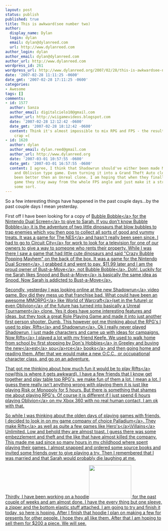 ```yaml
---
layout: post
status: publish
published: true
title: This is awkward(see number two)
author:
  display_name: Dylan
  login: dylan
  email: dylan@dylanreed.com
  url: http://www.dylanreed.com
author_login: dylan
author_email: dylan@dylanreed.com
author_url: http://www.dylanreed.com
wordpress_id: 261
wordpress_url: http://www.dylanreed.org/2007/02/28/this-is-awkwardsee-number-two/
date: '2007-02-28 11:11:25 -0600'
date_gmt: '2007-02-28 17:11:25 -0600'
categories:
- Awesome
tags: []
comments:
- id: 1577
  author: Sanza
  author_email: digitalcielo10@gmail.com
  author_url: http://wiigamevideos.blogspot.com
  date: '2007-02-28 12:12:42 -0600'
  date_gmt: '2007-02-28 18:12:42 -0600'
  content: Think it's almost impossible to mix RPG and FPS - the result is always
    crap =(
- id: 1620
  author: dylan
  author_email: dylan.reed@gmail.com
  author_url: http://www.dylanreed.org
  date: '2007-03-01 10:57:55 -0600'
  date_gmt: '2007-03-01 16:57:55 -0600'
  content: I agree, I think that Shadowrun should've either been made MMORPG or into
    and Oblivion type game. Even turning it into a Grand Theft Auto clone would have
    been better then an Unreal clone. I am hoping that when they finally make a Rifts
    game they stay away from the whole FPS angle and just make it a stright RPG of
    some sort.
---
```

<p>So a few interesting things have happened in the past couple days...by the past couple days I mean yesterday.</p>
<p>First off I have been looking for a copy of <a href="http:&#47;&#47;www.gamespot.com&#47;ds&#47;action&#47;bubblebobbleds&#47;index.html">Bubble Bobble<&#47;a> for the <a href="http:&#47;&#47;www.nintendo.com&#47;systemsds">Nintendo Dual Screen<&#47;a> to give to Sarah. If you don't know <a href="http:&#47;&#47;www.gamespot.com&#47;ds&#47;action&#47;bubblebobbleds&#47;index.html">Bubble Bobble<&#47;a> it is the adventure of two little dinosaurs that blow bubbles to trap enemies which you then pop to collect all sorts of good and yummy treats. It was a game for <a href="http:&#47;&#47;en.wikipedia.org&#47;wiki&#47;Nintendo_Entertainment_System">The NES<&#47;a> and hasn't really been seen since. I had to go to <a href="http:&#47;&#47;www.circuitcity.com&#47;">Circuit City<&#47;a> for work to look for a television for one of our owners to give a way to someone who rents their property. While I was there I saw a game that had little cute dinosaurs and said "Crazy Bubble Popping Mayhem" on the back of the box. It was a game for the <a href="http:&#47;&#47;www.nintendo.com&#47;systemsds">Nintendo Dual Screen<&#47;a>. I grabbed it and went to pay. $11.99 later and I am the proud owner of <a href="http:&#47;&#47;ds.ign.com&#47;objects&#47;695&#47;695659.html">Bust-a-Move<&#47;a>, not <a href="http:&#47;&#47;www.gamespot.com&#47;ds&#47;action&#47;bubblebobbleds&#47;index.html">Bubble Bobble<&#47;a>. Doh!. Luckily for me Sarah likes Snood and <a href="http:&#47;&#47;ds.ign.com&#47;objects&#47;695&#47;695659.html">Bust-a-Move<&#47;a> is basically the same idea as Snood. Now Sarah is addicted to <a href="http:&#47;&#47;ds.ign.com&#47;objects&#47;695&#47;695659.html">Bust-a-Move<&#47;a>.</p>
<p>Secondly, yesterday I was looking online at the new <a href="http:&#47;&#47;shadowrun.com&#47;">Shadowrun<&#47;a> video game. Boy did they mess up that franchise bad. What could have been an awesome <a href="http:&#47;&#47;en.wikipedia.org&#47;wiki&#47;MMORPG">MMORPG<&#47;a> like <a href="http:&#47;&#47;www.worldofwarcraft.com&#47;index.xml">World of Warcraft<&#47;a>(set in the future) or even <a href="http:&#47;&#47;www.elderscrolls.com&#47;games&#47;oblivion_overview.htm">Oblivion<&#47;a> of the future has turned into basically a <a href="http:&#47;&#47;www.unrealtournament.com&#47;">Unreal Tournament<&#47;a> clone. Yes it does have some interesting features and ideas, but they took a great Role Playing Game and made it into just another first person shooter. Dumb. This however got me thinking about the RPG's I used to play, <a href="http:&#47;&#47;www.palladiumbooks.com&#47;Merchant2&#47;merchant.mvc?Screen=PROD&Product_Code=800HC&Category_Code=R800">Rifts<&#47;a> and <a href="http:&#47;&#47;www.shadowrunrpg.com&#47;">Shadowrun<&#47;a>. Ok I really never played Shadowrun, I just made characters and came up with ideas for campaigns. Now <a href="http:&#47;&#47;www.palladiumbooks.com&#47;Merchant2&#47;merchant.mvc?Screen=PROD&Product_Code=800HC&Category_Code=R800">Rifts<&#47;a> I played a lot with my friend Keefe. We used to walk home from school by first stopping by <a href="http:&#47;&#47;www.donshobbies.com&#47;about_us.php">Don's Hobbies<&#47;a> in Greeley and buying the <a href="http:&#47;&#47;www.palladiumbooks.com&#47;Merchant2&#47;merchant.mvc?Screen=PROD&Product_Code=801&Category_Code=S800">new<&#47;a><a href="http:&#47;&#47;www.palladiumbooks.com&#47;Merchant2&#47;merchant.mvc?Screen=PROD&Product_Code=805&Category_Code=S800">est<&#47;a> <a href="http:&#47;&#47;www.palladiumbooks.com&#47;Merchant2&#47;merchant.mvc?Screen=PROD&Product_Code=812&Category_Code=S800">sou<&#47;a><a href="http:&#47;&#47;www.palladiumbooks.com&#47;Merchant2&#47;merchant.mvc?Screen=PROD&Product_Code=809&Category_Code=D800">rce<&#47;a> <a href="http:&#47;&#47;www.palladiumbooks.com&#47;Merchant2&#47;merchant.mvc?Screen=PROD&Product_Code=804&Category_Code=W800">books<&#47;a> and then going home and reading them. After that we would make a new O.C.C., or occupational character class, and go on an adventure.</p>
<p>That got me thinking about how much fun it would be to play <a href="http:&#47;&#47;www.palladiumbooks.com&#47;Merchant2&#47;merchant.mvc?Screen=PROD&Product_Code=800HC&Category_Code=R800">Rifts<&#47;a> now(this is where it gets awkward). I have a few friends that I know get together and play table top RPG's, we make fun of them a lot. I mean a lot. I guess there really isn't anything wrong with playing them it is just like playing Risk or Monopoly for 5 hours. But there is something that shames me about playing RPG's. Of course it is different if I just spend 6 hours playing <a href="http:&#47;&#47;www.elderscrolls.com&#47;games&#47;oblivion_overview.htm">Oblivion<&#47;a> on my Xbox 360 with no real human contact, I am ok with that.</p>
<p>So while I was thinking about the olden days of playing games with friends, I decided to look in on my game company of choice <a href="http:&#47;&#47;www.palladiumbooks.com&#47;">Palladium<&#47;a>. They make <a href="http:&#47;&#47;www.palladiumbooks.com&#47;Merchant2&#47;merchant.mvc?Screen=PROD&Product_Code=800HC&Category_Code=R800">Rifts<&#47;a> as well as quite a few games like <a href="http:&#47;&#47;www.palladiumbooks.com&#47;Merchant2&#47;merchant.mvc?Screen=PROD&Product_Code=500&Category_Code=H500">Hero's<&#47;a>\<a href="http:&#47;&#47;www.palladiumbooks.com&#47;Merchant2&#47;merchant.mvc?Screen=PROD&Product_Code=501&Category_Code=H500">Villains<&#47;a> Unlimited. Low and behold they are almost toast. I guess there was some embezzlement and theft and the like that have almost killed the company. This made me sad since so many hours in my childhood where spent playing their games. I almost snapped and ordered some source books and invited some friends over to give playing a try. Then I remembered that I was married and that Sarah would probably die laughing at me.</p>
<p>Thirdly, I have been working on a hoodie<img width="135" height="106" src="http:&#47;&#47;farm1.static.flickr.com&#47;163&#47;405236493_caf4fa5bec.jpg?v=0" &#47;> for the past couple of weeks and am almost done. I have the every thing but one sleeve, a zipper and the bottom elastic stuff attached. I am going to try and finish it today, so here is hoping. After I finish that hoodie I plan on making a few for presents for other people. I hope they all like them. After that I am hoping to sell them for $200 a piece. We will see.</p>
